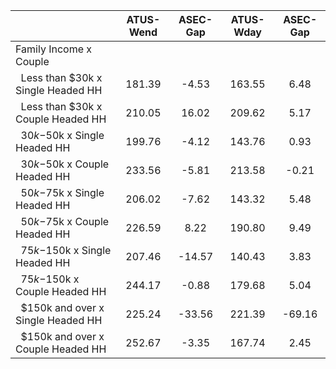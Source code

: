 
|                      |    ATUS-Wend |     ASEC-Gap |    ATUS-Wday |     ASEC-Gap |
| -------------------- | :----------: | :----------: | :----------: | :----------: |
| Family Income x Couple |              |              |              |              |
| &nbsp;&nbsp;Less than $30k x Single Headed HH |       181.39 |        -4.53 |       163.55 |         6.48 |
| &nbsp;&nbsp;Less than $30k x Couple Headed HH |       210.05 |        16.02 |       209.62 |         5.17 |
| &nbsp;&nbsp;$30k-$50k x Single Headed HH |       199.76 |        -4.12 |       143.76 |         0.93 |
| &nbsp;&nbsp;$30k-$50k x Couple Headed HH |       233.56 |        -5.81 |       213.58 |        -0.21 |
| &nbsp;&nbsp;$50k-$75k x Single Headed HH |       206.02 |        -7.62 |       143.32 |         5.48 |
| &nbsp;&nbsp;$50k-$75k x Couple Headed HH |       226.59 |         8.22 |       190.80 |         9.49 |
| &nbsp;&nbsp;$75k-$150k x Single Headed HH |       207.46 |       -14.57 |       140.43 |         3.83 |
| &nbsp;&nbsp;$75k-$150k x Couple Headed HH |       244.17 |        -0.88 |       179.68 |         5.04 |
| &nbsp;&nbsp;$150k and over x Single Headed HH |       225.24 |       -33.56 |       221.39 |       -69.16 |
| &nbsp;&nbsp;$150k and over x Couple Headed HH |       252.67 |        -3.35 |       167.74 |         2.45 |

